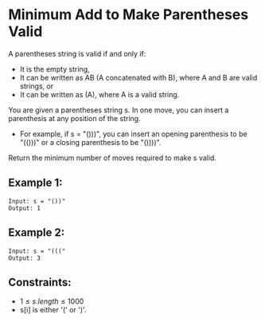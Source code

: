 # Minimum Add to Make Parentheses Valid

A parentheses string is valid if and only if:

* It is the empty string,
* It can be written as AB (A concatenated with B), where A and B are valid  
    strings, or
* It can be written as (A), where A is a valid string.

You are given a parentheses string s. In one move, you can insert a  
parenthesis at any position of the string.

* For example, if s = "()))", you can insert an opening parenthesis to be  
    "(()))" or a closing parenthesis to be "())))".

Return the minimum number of moves required to make s valid.

 

## Example 1:

    Input: s = "())"
    Output: 1

## Example 2:

    Input: s = "((("
    Output: 3

 

## Constraints:

* $1 \le s.length \le 1000$
* s[i] is either '(' or ')'.

